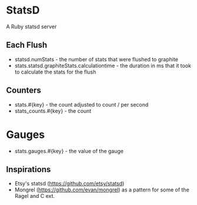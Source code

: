 # StatsD

A Ruby statsd server

## Each Flush

* statsd.numStats - the number of stats that were flushed to graphite
* stats.statsd.graphiteStats.calculationtime - the duration in ms that it took to calculate the stats for the flush

## Counters

* stats.#{key} - the count adjusted to count / per second
* stats_counts.#{key} - the count

# Gauges

* stats.gauges.#{key} - the value of the gauge

## Inspirations

* Etsy's statsd (https://github.com/etsy/statsd)
* Mongrel (https://github.com/evan/mongrel) as a pattern for some of the Ragel and C ext.
